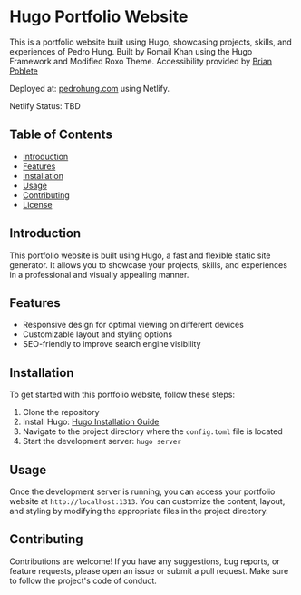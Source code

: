 # Hugo Portfolio Website

This is a portfolio website built using Hugo, showcasing projects, skills, and experiences of Pedro Hung. Built by Romail Khan using the Hugo Framework and Modified Roxo Theme. Accessibility provided by [Brian Poblete](https://github.com/Brian-Pob)

Deployed at: [pedrohung.com](https://pedrohung.com) using Netlify.

Netlify Status: TBD

## Table of Contents

- [Introduction](#introduction)
- [Features](#features)
- [Installation](#installation)
- [Usage](#usage)
- [Contributing](#contributing)
- [License](#license)

## Introduction

This portfolio website is built using Hugo, a fast and flexible static site generator. It allows you to showcase your projects, skills, and experiences in a professional and visually appealing manner.

## Features

- Responsive design for optimal viewing on different devices
- Customizable layout and styling options
- SEO-friendly to improve search engine visibility

## Installation

To get started with this portfolio website, follow these steps:

1. Clone the repository
2. Install Hugo: [Hugo Installation Guide](https://gohugo.io/getting-started/installing/)
3. Navigate to the project directory where the `config.toml` file is located
4. Start the development server: `hugo server`

## Usage

Once the development server is running, you can access your portfolio website at `http://localhost:1313`. You can customize the content, layout, and styling by modifying the appropriate files in the project directory.

## Contributing

Contributions are welcome! If you have any suggestions, bug reports, or feature requests, please open an issue or submit a pull request. Make sure to follow the project's code of conduct.
